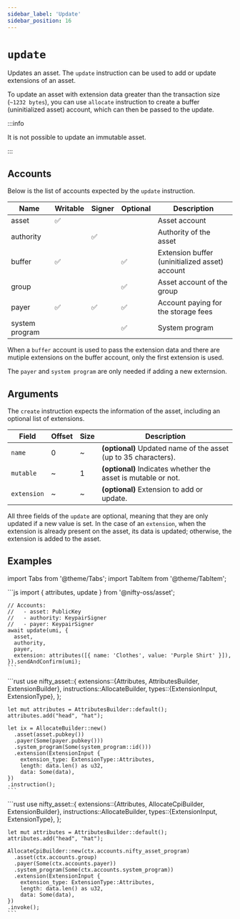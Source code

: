 ```yaml
---
sidebar_label: 'Update'
sidebar_position: 16
---
```


# `update`

Updates an asset. The `update` instruction can be used to add or update extensions of an asset.

To update an asset with extension data greater than the transaction size (`~1232 bytes`), you can use `allocate` instruction to create a buffer (uninitialized asset) account, which can then be passed to the update.

:::info

It is not possible to update an immutable asset.

:::

## Accounts

Below is the list of accounts expected by the `update` instruction.

| Name             | Writable | Signer | Optional | Description |
|------------------|----------|--------|----------|-------------|
| asset            | ✅       |        |          | Asset account |
| authority        |          | ✅     |          | Authority of the asset |
| buffer           | ✅       |        | ✅        | Extension buffer (uninitialized asset) account |
| group            |          |        | ✅        | Asset account of the group |
| payer            | ✅       | ✅     | ✅        | Account paying for the storage fees |
| system program   |          |        | ✅        | System program |

When a `buffer` account is used to pass the extension data and there are mutiple extensions on the buffer account, only the first extension is used.

The `payer` and `system program` are only needed if adding a new externsion.

## Arguments

The `create` instruction expects the information of the asset, including an optional list of extensions.

| Field             | Offset | Size | Description |
|-------------------|--------|------|-------------|
| `name`            | 0      | ~    | **(optional)** Updated name of the asset (up to 35 characters). |
| `mutable`         | ~      | 1    | **(optional)** Indicates whether the asset is mutable or not. |
| `extension`       | ~      | ~    | **(optional)** Extension to add or update. |

All three fields of the `update` are optional, meaning that they are only updated if a new value is set. In the case of an `extension`, when the extension is already present on the asset, its data is updated; otherwise, the extension is added to the asset.

## Examples

import Tabs from '@theme/Tabs';
import TabItem from '@theme/TabItem';

<Tabs>
  <TabItem value="javascript" label="JavaScript" default>
    ```js
    import { attributes, update } from '@nifty-oss/asset';

    // Accounts:
    //   - asset: PublicKey
    //   - authority: KeypairSigner
    //   - payer: KeypairSigner
    await update(umi, {
      asset,
      authority,
      payer,
      extension: attributes([{ name: 'Clothes', value: 'Purple Shirt' }]),
    }).sendAndConfirm(umi);
    ```
  </TabItem>
  <TabItem value="orange" label="Rust">
    ```rust
    use nifty_asset::{
      extensions::{Attributes, AttributesBuilder, ExtensionBuilder},
      instructions::AllocateBuilder,
      types::{ExtensionInput, ExtensionType},
    };

    let mut attributes = AttributesBuilder::default();
    attributes.add("head", "hat");

    let ix = AllocateBuilder::new()
      .asset(asset.pubkey())
      .payer(Some(payer.pubkey()))
      .system_program(Some(system_program::id()))
      .extension(ExtensionInput {
        extension_type: ExtensionType::Attributes,
        length: data.len() as u32,
        data: Some(data),
    })
    .instruction();
    ```
  </TabItem>
  <TabItem value="banana" label="Rust (on-chain)">
    ```rust
    use nifty_asset::{
      extensions::{Attributes, AllocateCpiBuilder, ExtensionBuilder},
      instructions::AllocateBuilder,
      types::{ExtensionInput, ExtensionType},
    };

    let mut attributes = AttributesBuilder::default();
    attributes.add("head", "hat");

    AllocateCpiBuilder::new(ctx.accounts.nifty_asset_program)
      .asset(ctx.accounts.group)
      .payer(Some(ctx.accounts.payer))
      .system_program(Some(ctx.accounts.system_program))
      .extension(ExtensionInput {
        extension_type: ExtensionType::Attributes,
        length: data.len() as u32,
        data: Some(data),
    })
    .invoke();
    ```
  </TabItem>
</Tabs>
